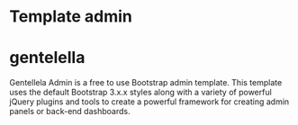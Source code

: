 # Template admin




# gentelella
Gentellela Admin is a free to use Bootstrap admin template. 
This template uses the default Bootstrap 3.x.x styles along with a variety of powerful jQuery plugins and tools
 to create a powerful framework for creating admin panels or back-end dashboards.

